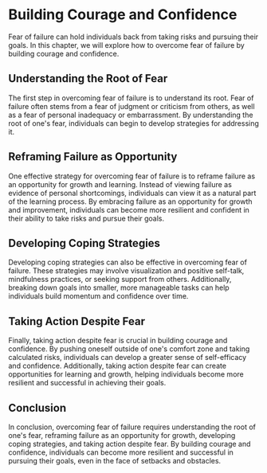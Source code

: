 Building Courage and Confidence
======================================================================

Fear of failure can hold individuals back from taking risks and pursuing their goals. In this chapter, we will explore how to overcome fear of failure by building courage and confidence.

Understanding the Root of Fear
------------------------------

The first step in overcoming fear of failure is to understand its root. Fear of failure often stems from a fear of judgment or criticism from others, as well as a fear of personal inadequacy or embarrassment. By understanding the root of one's fear, individuals can begin to develop strategies for addressing it.

Reframing Failure as Opportunity
--------------------------------

One effective strategy for overcoming fear of failure is to reframe failure as an opportunity for growth and learning. Instead of viewing failure as evidence of personal shortcomings, individuals can view it as a natural part of the learning process. By embracing failure as an opportunity for growth and improvement, individuals can become more resilient and confident in their ability to take risks and pursue their goals.

Developing Coping Strategies
----------------------------

Developing coping strategies can also be effective in overcoming fear of failure. These strategies may involve visualization and positive self-talk, mindfulness practices, or seeking support from others. Additionally, breaking down goals into smaller, more manageable tasks can help individuals build momentum and confidence over time.

Taking Action Despite Fear
--------------------------

Finally, taking action despite fear is crucial in building courage and confidence. By pushing oneself outside of one's comfort zone and taking calculated risks, individuals can develop a greater sense of self-efficacy and confidence. Additionally, taking action despite fear can create opportunities for learning and growth, helping individuals become more resilient and successful in achieving their goals.

Conclusion
----------

In conclusion, overcoming fear of failure requires understanding the root of one's fear, reframing failure as an opportunity for growth, developing coping strategies, and taking action despite fear. By building courage and confidence, individuals can become more resilient and successful in pursuing their goals, even in the face of setbacks and obstacles.
